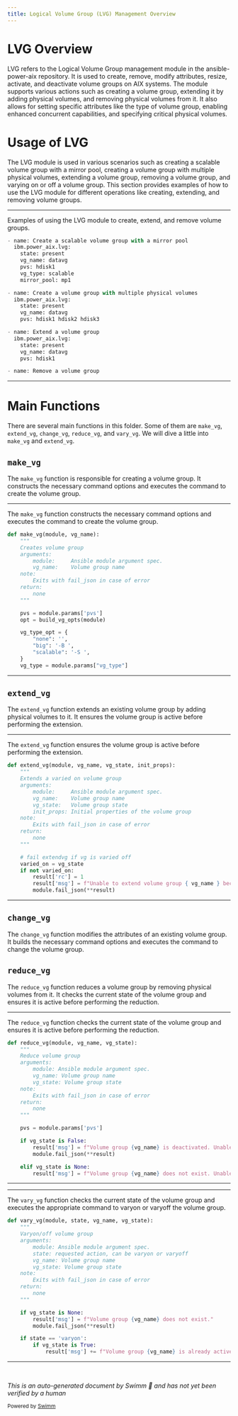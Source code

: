 ```yaml
---
title: Logical Volume Group (LVG) Management Overview
---
```

# LVG Overview

LVG refers to the Logical Volume Group management module in the ansible-power-aix repository. It is used to create, remove, modify attributes, resize, activate, and deactivate volume groups on AIX systems. The module supports various actions such as creating a volume group, extending it by adding physical volumes, and removing physical volumes from it. It also allows for setting specific attributes like the type of volume group, enabling enhanced concurrent capabilities, and specifying critical physical volumes.

# Usage of LVG

The LVG module is used in various scenarios such as creating a scalable volume group with a mirror pool, creating a volume group with multiple physical volumes, extending a volume group, removing a volume group, and varying on or off a volume group. This section provides examples of how to use the LVG module for different operations like creating, extending, and removing volume groups.

<SwmSnippet path="/plugins/modules/lvg.py" line="205">

---

Examples of using the LVG module to create, extend, and remove volume groups.

```python
- name: Create a scalable volume group with a mirror pool
  ibm.power_aix.lvg:
    state: present
    vg_name: datavg
    pvs: hdisk1
    vg_type: scalable
    mirror_pool: mp1

- name: Create a volume group with multiple physical volumes
  ibm.power_aix.lvg:
    state: present
    vg_name: datavg
    pvs: hdisk1 hdisk2 hdisk3

- name: Extend a volume group
  ibm.power_aix.lvg:
    state: present
    vg_name: datavg
    pvs: hdisk1

- name: Remove a volume group
```

---

</SwmSnippet>

# Main Functions

There are several main functions in this folder. Some of them are <SwmToken path="plugins/modules/lvg.py" pos="283:2:2" line-data="def make_vg(module, vg_name):">`make_vg`</SwmToken>, <SwmToken path="plugins/modules/lvg.py" pos="332:2:2" line-data="def extend_vg(module, vg_name, vg_state, init_props):">`extend_vg`</SwmToken>, <SwmToken path="plugins/modules/lvg.py" pos="384:2:2" line-data="def change_vg(module, vg_name, init_props):">`change_vg`</SwmToken>, <SwmToken path="plugins/modules/lvg.py" pos="433:2:2" line-data="def reduce_vg(module, vg_name, vg_state):">`reduce_vg`</SwmToken>, and <SwmToken path="plugins/modules/lvg.py" pos="505:2:2" line-data="def vary_vg(module, state, vg_name, vg_state):">`vary_vg`</SwmToken>. We will dive a little into <SwmToken path="plugins/modules/lvg.py" pos="283:2:2" line-data="def make_vg(module, vg_name):">`make_vg`</SwmToken> and <SwmToken path="plugins/modules/lvg.py" pos="332:2:2" line-data="def extend_vg(module, vg_name, vg_state, init_props):">`extend_vg`</SwmToken>.

## <SwmToken path="plugins/modules/lvg.py" pos="283:2:2" line-data="def make_vg(module, vg_name):">`make_vg`</SwmToken>

The <SwmToken path="plugins/modules/lvg.py" pos="283:2:2" line-data="def make_vg(module, vg_name):">`make_vg`</SwmToken> function is responsible for creating a volume group. It constructs the necessary command options and executes the command to create the volume group.

<SwmSnippet path="/plugins/modules/lvg.py" line="283">

---

The <SwmToken path="plugins/modules/lvg.py" pos="283:2:2" line-data="def make_vg(module, vg_name):">`make_vg`</SwmToken> function constructs the necessary command options and executes the command to create the volume group.

```python
def make_vg(module, vg_name):
    """
    Creates volume group
    arguments:
        module:     Ansible module argument spec.
        vg_name:    Volume group name
    note:
        Exits with fail_json in case of error
    return:
        none
    """

    pvs = module.params['pvs']
    opt = build_vg_opts(module)

    vg_type_opt = {
        "none": '',
        "big": '-B ',
        "scalable": '-S ',
    }
    vg_type = module.params["vg_type"]
```

---

</SwmSnippet>

## <SwmToken path="plugins/modules/lvg.py" pos="332:2:2" line-data="def extend_vg(module, vg_name, vg_state, init_props):">`extend_vg`</SwmToken>

The <SwmToken path="plugins/modules/lvg.py" pos="332:2:2" line-data="def extend_vg(module, vg_name, vg_state, init_props):">`extend_vg`</SwmToken> function extends an existing volume group by adding physical volumes to it. It ensures the volume group is active before performing the extension.

<SwmSnippet path="/plugins/modules/lvg.py" line="332">

---

The <SwmToken path="plugins/modules/lvg.py" pos="332:2:2" line-data="def extend_vg(module, vg_name, vg_state, init_props):">`extend_vg`</SwmToken> function ensures the volume group is active before performing the extension.

```python
def extend_vg(module, vg_name, vg_state, init_props):
    """
    Extends a varied on volume group
    arguments:
        module:     Ansible module argument spec.
        vg_name:    Volume group name
        vg_state:   Volume group state
        init_props: Initial properties of the volume group
    note:
        Exits with fail_json in case of error
    return:
        none
    """

    # fail extendvg if vg is varied off
    varied_on = vg_state
    if not varied_on:
        result['rc'] = 1
        result['msg'] = f"Unable to extend volume group { vg_name } because it is not varied on."
        module.fail_json(**result)
```

---

</SwmSnippet>

## <SwmToken path="plugins/modules/lvg.py" pos="384:2:2" line-data="def change_vg(module, vg_name, init_props):">`change_vg`</SwmToken>

The <SwmToken path="plugins/modules/lvg.py" pos="384:2:2" line-data="def change_vg(module, vg_name, init_props):">`change_vg`</SwmToken> function modifies the attributes of an existing volume group. It builds the necessary command options and executes the command to change the volume group.

## <SwmToken path="plugins/modules/lvg.py" pos="433:2:2" line-data="def reduce_vg(module, vg_name, vg_state):">`reduce_vg`</SwmToken>

The <SwmToken path="plugins/modules/lvg.py" pos="433:2:2" line-data="def reduce_vg(module, vg_name, vg_state):">`reduce_vg`</SwmToken> function reduces a volume group by removing physical volumes from it. It checks the current state of the volume group and ensures it is active before performing the reduction.

<SwmSnippet path="/plugins/modules/lvg.py" line="433">

---

The <SwmToken path="plugins/modules/lvg.py" pos="433:2:2" line-data="def reduce_vg(module, vg_name, vg_state):">`reduce_vg`</SwmToken> function checks the current state of the volume group and ensures it is active before performing the reduction.

```python
def reduce_vg(module, vg_name, vg_state):
    """
    Reduce volume group
    arguments:
        module: Ansible module argument spec.
        vg_name: Volume group name
        vg_state: Volume group state
    note:
        Exits with fail_json in case of error
    return:
        none
    """

    pvs = module.params['pvs']

    if vg_state is False:
        result['msg'] = f"Volume group {vg_name} is deactivated. Unable to reduce volume group."
        module.fail_json(**result)

    elif vg_state is None:
        result['msg'] = f"Volume group {vg_name} does not exist. Unable to reduce volume group."
```

---

</SwmSnippet>

<SwmSnippet path="/plugins/modules/lvg.py" line="505">

---

The <SwmToken path="plugins/modules/lvg.py" pos="505:2:2" line-data="def vary_vg(module, state, vg_name, vg_state):">`vary_vg`</SwmToken> function checks the current state of the volume group and executes the appropriate command to varyon or varyoff the volume group.

```python
def vary_vg(module, state, vg_name, vg_state):
    """
    Varyon/off volume group
    arguments:
        module: Ansible module argument spec.
        state: requested action, can be varyon or varyoff
        vg_name: Volume group name
        vg_state: Volume group state
    note:
        Exits with fail_json in case of error
    return:
        none
    """

    if vg_state is None:
        result['msg'] = f"Volume group {vg_name} does not exist."
        module.fail_json(**result)

    if state == 'varyon':
        if vg_state is True:
            result['msg'] += f"Volume group {vg_name} is already active. "
```

---

</SwmSnippet>

&nbsp;

*This is an auto-generated document by Swimm 🌊 and has not yet been verified by a human*

<SwmMeta version="3.0.0" repo-id="Z2l0aHViJTNBJTNBYW5zaWJsZS1wb3dlci1haXglM0ElM0Fzd2ltbWlv" repo-name="ansible-power-aix"><sup>Powered by [Swimm](/)</sup></SwmMeta>
